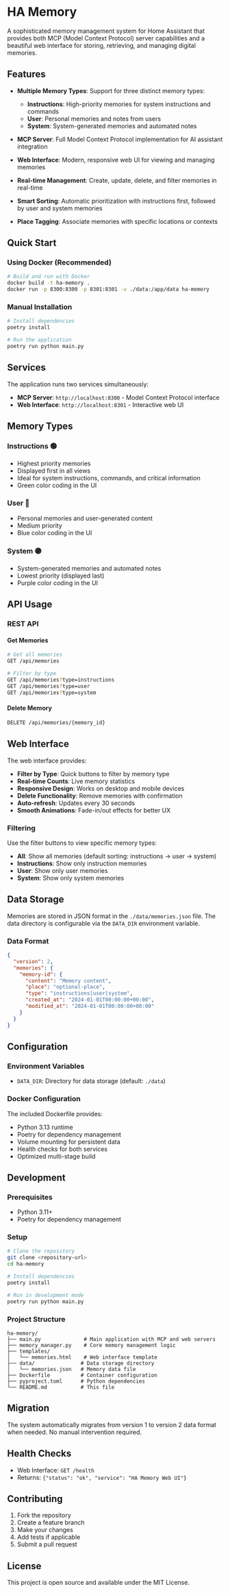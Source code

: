 # HA Memory

A sophisticated memory management system for Home Assistant that provides both MCP (Model Context Protocol) server capabilities and a beautiful web interface for storing, retrieving, and managing digital memories.

## Features

- **Multiple Memory Types**: Support for three distinct memory types:
  - **Instructions**: High-priority memories for system instructions and commands
  - **User**: Personal memories and notes from users
  - **System**: System-generated memories and automated notes

- **MCP Server**: Full Model Context Protocol implementation for AI assistant integration
- **Web Interface**: Modern, responsive web UI for viewing and managing memories
- **Real-time Management**: Create, update, delete, and filter memories in real-time
- **Smart Sorting**: Automatic prioritization with instructions first, followed by user and system memories
- **Place Tagging**: Associate memories with specific locations or contexts

## Quick Start

### Using Docker (Recommended)

```bash
# Build and run with Docker
docker build -t ha-memory .
docker run -p 8300:8300 -p 8301:8301 -v ./data:/app/data ha-memory
```

### Manual Installation

```bash
# Install dependencies
poetry install

# Run the application
poetry run python main.py
```

## Services

The application runs two services simultaneously:

- **MCP Server**: `http://localhost:8300` - Model Context Protocol interface
- **Web Interface**: `http://localhost:8301` - Interactive web UI

## Memory Types

### Instructions 🟢
- Highest priority memories
- Displayed first in all views
- Ideal for system instructions, commands, and critical information
- Green color coding in the UI

### User 🔵
- Personal memories and user-generated content
- Medium priority
- Blue color coding in the UI

### System 🟣
- System-generated memories and automated notes
- Lowest priority (displayed last)
- Purple color coding in the UI

## API Usage

### REST API

#### Get Memories
```bash
# Get all memories
GET /api/memories

# Filter by type
GET /api/memories?type=instructions
GET /api/memories?type=user
GET /api/memories?type=system
```

#### Delete Memory
```bash
DELETE /api/memories/{memory_id}
```

## Web Interface

The web interface provides:

- **Filter by Type**: Quick buttons to filter by memory type
- **Real-time Counts**: Live memory statistics
- **Responsive Design**: Works on desktop and mobile devices
- **Delete Functionality**: Remove memories with confirmation
- **Auto-refresh**: Updates every 30 seconds
- **Smooth Animations**: Fade-in/out effects for better UX

### Filtering

Use the filter buttons to view specific memory types:
- **All**: Show all memories (default sorting: instructions → user → system)
- **Instructions**: Show only instruction memories
- **User**: Show only user memories  
- **System**: Show only system memories

## Data Storage

Memories are stored in JSON format in the `./data/memories.json` file. The data directory is configurable via the `DATA_DIR` environment variable.

### Data Format
```json
{
  "version": 2,
  "memories": {
    "memory-id": {
      "content": "Memory content",
      "place": "optional-place",
      "type": "instructions|user|system",
      "created_at": "2024-01-01T00:00:00+00:00",
      "modified_at": "2024-01-01T00:00:00+00:00"
    }
  }
}
```

## Configuration

### Environment Variables

- `DATA_DIR`: Directory for data storage (default: `./data`)

### Docker Configuration

The included Dockerfile provides:
- Python 3.13 runtime
- Poetry for dependency management
- Volume mounting for persistent data
- Health checks for both services
- Optimized multi-stage build

## Development

### Prerequisites
- Python 3.11+
- Poetry for dependency management

### Setup
```bash
# Clone the repository
git clone <repository-url>
cd ha-memory

# Install dependencies
poetry install

# Run in development mode
poetry run python main.py
```

### Project Structure
```
ha-memory/
├── main.py              # Main application with MCP and web servers
├── memory_manager.py    # Core memory management logic
├── templates/
│   └── memories.html    # Web interface template
├── data/               # Data storage directory
│   └── memories.json   # Memory data file
├── Dockerfile          # Container configuration
├── pyproject.toml      # Python dependencies
└── README.md           # This file
```

## Migration

The system automatically migrates from version 1 to version 2 data format when needed. No manual intervention required.

## Health Checks

- Web Interface: `GET /health`
- Returns: `{"status": "ok", "service": "HA Memory Web UI"}`

## Contributing

1. Fork the repository
2. Create a feature branch
3. Make your changes
4. Add tests if applicable
5. Submit a pull request

## License

This project is open source and available under the MIT License.
